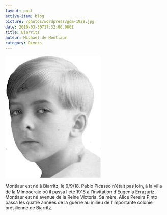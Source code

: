 ```yaml
---
layout: post
active-item: blog
picture: /photos/wordpress/gdm-1928.jpg
date: 2010-03-30T17:32:00.000Z
title: Biarritz
auteur: Michael de Montlaur
category: Divers
---
```

<img class="size-full wp-image-45" title="gdm 1928" src="/photos/wordpress/gdm-1928.jpg" alt="" width="300" height="385" />

Montlaur est né à Biarritz, le 9/9/18.
Pablo Picasso n'était pas loin, à la villa de la Mimoseraie où il passa l'été 1918 à l'invitation d'Eugenia Errazuriz.
Montlaur est né avenue de la Reine Victoria. Sa mère, Alice Pereira Pinto passa les quatre années de la guerre au milieu de l'importante colonie brésilienne de Biarritz.